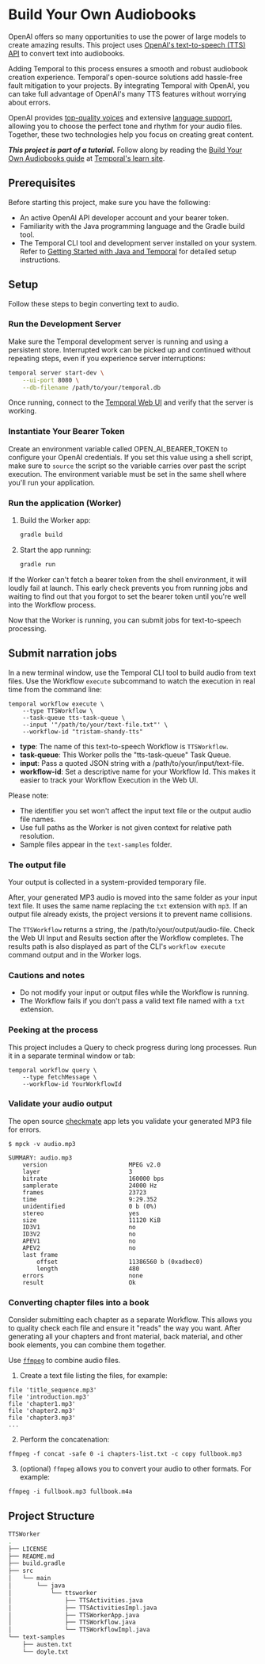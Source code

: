 # Build Your Own Audiobooks

OpenAI offers so many opportunities to use the power of large models to create amazing results.
This project uses [OpenAI's text-to-speech (TTS) API](https://platform.openai.com/docs/guides/text-to-speech) to convert text into audiobooks.

Adding Temporal to this process ensures a smooth and robust audiobook creation experience.
Temporal's open-source solutions add hassle-free fault mitigation to your projects.
By integrating Temporal with OpenAI, you can take full advantage of OpenAI's many TTS features without worrying about errors.

OpenAI provides [top-quality voices](https://platform.openai.com/docs/guides/text-to-speech/voice-options) and extensive [language support](https://platform.openai.com/docs/guides/text-to-speech/supported-output-formats), allowing you to choose the perfect tone and rhythm for your audio files.
Together, these two technologies help you focus on creating great content.

**_This project is part of a tutorial._** Follow along by reading the [Build Your Own Audiobooks guide](https://learn.temporal.io/tutorials/java/audiobook/) at [Temporal's learn site](https://learn.temporal.io/tutorials).

## Prerequisites

Before starting this project, make sure you have the following:

- An active OpenAI API developer account and your bearer token.
- Familiarity with the Java programming language and the Gradle build tool.
- The Temporal CLI tool and development server installed on your system.
  Refer to [Getting Started with Java and Temporal](https://learn.temporal.io/getting_started/java/dev_environment/) for detailed setup instructions.

## Setup

Follow these steps to begin converting text to audio.

### Run the Development Server

Make sure the Temporal development server is running and using a persistent store.
Interrupted work can be picked up and continued without repeating steps, even if you experience server interruptions:

```sh
temporal server start-dev \
    --ui-port 8080 \
    --db-filename /path/to/your/temporal.db
```

Once running, connect to the [Temporal Web UI](http://localhost:8080/) and verify that the server is working.


### Instantiate Your Bearer Token

Create an environment variable called OPEN_AI_BEARER_TOKEN to configure your OpenAI credentials.
If you set this value using a shell script, make sure to `source` the script so the variable carries over past the script execution.
The environment variable must be set in the same shell where you'll run your application.

### Run the application (Worker)

1. Build the Worker app:

   ```sh
   gradle build
   ```

2. Start the app running:

   ```sh
   gradle run
   ```

If the Worker can't fetch a bearer token from the shell environment, it will loudly fail at launch.
This early check prevents you from running jobs and waiting to find out that you forgot to set the bearer token until you're well into the Workflow process.

Now that the Worker is running, you can submit jobs for text-to-speech processing.

## Submit narration jobs

In a new terminal window, use the Temporal CLI tool to build audio from text files.
Use the Workflow `execute` subcommand to watch the execution in real time from the command line:

```
temporal workflow execute \
    --type TTSWorkflow \
    --task-queue tts-task-queue \
    --input '"/path/to/your/text-file.txt"' \
    --workflow-id "tristam-shandy-tts"
```

* **type**: The name of this text-to-speech Workflow is `TTSWorkflow`.
* **task-queue**: This Worker polls the "tts-task-queue" Task Queue.
* **input**: Pass a quoted JSON string with a /path/to/your/input/text-file.
* **workflow-id**: Set a descriptive name for your Workflow Id.
  This makes it easier to track your Workflow Execution in the Web UI.

Please note:

* The identifier you set won't affect the input text file or the output audio file names.
* Use full paths as the Worker is not given context for relative path resolution.
* Sample files appear in the `text-samples` folder.

### The output file

Your output is collected in a system-provided temporary file.

After, your generated MP3 audio is moved into the same folder as your input text file.
It uses the same name replacing the `txt` extension with `mp3`.
If an output file already exists, the project versions it to prevent name collisions.

The `TTSWorkflow` returns a string, the /path/to/your/output/audio-file.
Check the Web UI Input and Results section after the Workflow completes.
The results path is also displayed as part of the CLI's `workflow execute` command output and in the Worker logs.

### Cautions and notes

- Do not modify your input or output files while the Workflow is running.
- The Workflow fails if you don't pass a valid text file named with a `txt` extension.

### Peeking at the process

This project includes a Query to check progress during long processes.
Run it in a separate terminal window or tab:

```
temporal workflow query \
    --type fetchMessage \
    --workflow-id YourWorkflowId
```

### Validate your audio output

The open source [checkmate](https://github.com/Sjord/checkmate) app lets you validate your generated MP3 file for errors.

```
$ mpck -v audio.mp3

SUMMARY: audio.mp3
    version                       MPEG v2.0
    layer                         3
    bitrate                       160000 bps
    samplerate                    24000 Hz
    frames                        23723
    time                          9:29.352
    unidentified                  0 b (0%)
    stereo                        yes
    size                          11120 KiB
    ID3V1                         no
    ID3V2                         no
    APEV1                         no
    APEV2                         no
    last frame                    
        offset                    11386560 b (0xadbec0)
        length                    480
    errors                        none
    result                        Ok
```

### Converting chapter files into a book

Consider submitting each chapter as a separate Workflow.
This allows you to quality check each file and ensure it "reads" the way you want.
After generating all your chapters and front material, back material, and other book elements, you can combine them together.

Use [`ffmpeg`](https://ffmpeg.org) to combine audio files.

1. Create a text file listing the files, for example:

```text
file 'title_sequence.mp3'
file 'introduction.mp3'
file 'chapter1.mp3'
file 'chapter2.mp3'
file 'chapter3.mp3'
...
``` 

2. Perform the concatenation:

```
ffmpeg -f concat -safe 0 -i chapters-list.txt -c copy fullbook.mp3
```

3. (optional) `ffmpeg` allows you to convert your audio to other formats.
For example:

```
ffmpeg -i fullbook.mp3 fullbook.m4a
```

## Project Structure

```sh
TTSWorker
.
├── LICENSE
├── README.md
├── build.gradle
├── src
│   └── main
│       └── java
│           └── ttsworker
│               ├── TTSActivities.java
│               ├── TTSActivitiesImpl.java
│               ├── TTSWorkerApp.java
│               ├── TTSWorkflow.java
│               └── TTSWorkflowImpl.java
└── text-samples
    ├── austen.txt
    └── doyle.txt
```

